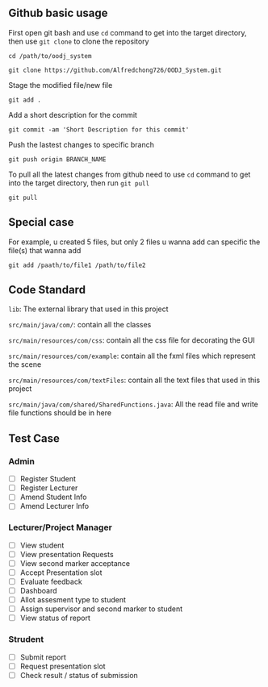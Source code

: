 ## Github basic usage

First open git bash and use `cd` command to get into the target directory, then use `git clone` to clone the repository
```
cd /path/to/oodj_system

git clone https://github.com/Alfredchong726/OODJ_System.git
```

Stage the modified file/new file
```
git add .
```

Add a short description for the commit
```
git commit -am 'Short Description for this commit'
```

Push the lastest changes to specific branch
```
git push origin BRANCH_NAME
```

To pull all the latest changes from github need to use `cd` command to get into the target directory, then run `git pull`
```
git pull
```

## Special case
For example, u created 5 files, but only 2 files u wanna add can specific the file(s) that wanna add
```
git add /paath/to/file1 /path/to/file2
```

## Code Standard
`lib`: The external library that used in this project

`src/main/java/com/`: contain all the classes

`src/main/resources/com/css`: contain all the css file for decorating the GUI

`src/main/resources/com/example`: contain all the fxml files which represent the scene

`src/main/resources/com/textFiles`: contain all the text files that used in this project

`src/main/java/com/shared/SharedFunctions.java`: All the read file and write file functions should be in here


## Test Case
### Admin
- [ ] Register Student
- [ ] Register Lecturer
- [ ] Amend Student Info
- [ ] Amend Lecturer Info
### Lecturer/Project Manager
- [ ] View student
- [ ] View presentation Requests
- [ ] View second marker acceptance
- [ ] Accept Presentation slot
- [ ] Evaluate feedback
- [ ] Dashboard
- [ ] Allot assesment type to student
- [ ] Assign supervisor and second marker to student
- [ ] View status of report
### Strudent
- [ ] Submit report
- [ ] Request presentation slot
- [ ] Check result / status of submission
